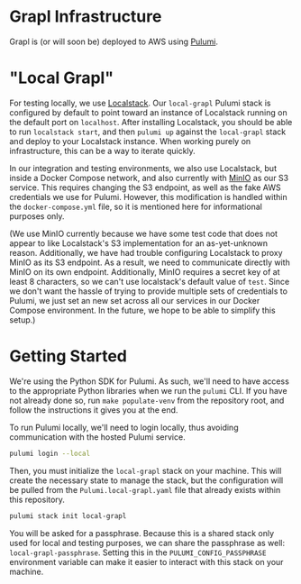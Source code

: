 Grapl Infrastructure
====================

Grapl is (or will soon be) deployed to AWS using [Pulumi][pulumi].

# "Local Grapl"
For testing locally, we use [Localstack][ls]. Our `local-grapl` Pulumi
stack is configured by default to point toward an instance of
Localstack running on the default port on `localhost`. After
installing Localstack, you should be able to run `localstack start`,
and then `pulumi up` against the `local-grapl` stack and deploy to
your Localstack instance. When working purely on infrastructure, this
can be a way to iterate quickly.

In our integration and testing environments, we also use Localstack,
but inside a Docker Compose network, and also currently with
[MinIO][minio] as our S3 service. This requires changing the S3
endpoint, as well as the fake AWS credentials we use for
Pulumi. However, this modification is handled within the
`docker-compose.yml` file, so it is mentioned here for informational
purposes only.

(We use MinIO currently because we have some test code that does not
appear to like Localstack's S3 implementation for an as-yet-unknown
reason. Additionally, we have had trouble configuring Localstack to
proxy MinIO as its S3 endpoint. As a result, we need to communicate
directly with MinIO on its own endpoint. Additionally, MinIO requires
a secret key of at least 8 characters, so we can't use localstack's
default value of `test`. Since we don't want the hassle of trying to
provide multiple sets of credentials to Pulumi, we just set an new set
across all our services in our Docker Compose environment. In the
future, we hope to be able to simplify this setup.)

# Getting Started

We're using the Python SDK for Pulumi. As such, we'll need to have
access to the appropriate Python libraries when we run the `pulumi`
CLI. If you have not already done so, run `make populate-venv` from
the repository root, and follow the instructions it gives you at the
end.

To run Pulumi locally, we'll need to login locally, thus avoiding
communication with the hosted Pulumi service.

```sh
pulumi login --local
```

Then, you must initialize the `local-grapl` stack on your
machine. This will create the necessary state to manage the stack, but
the configuration will be pulled from the `Pulumi.local-grapl.yaml`
file that already exists within this repository.

```sh
pulumi stack init local-grapl
```

You will be asked for a passphrase. Because this is a shared stack
only used for local and testing purposes, we can share the passphrase
as well: `local-grapl-passphrase`. Setting this in the
`PULUMI_CONFIG_PASSPHRASE` environment variable can make it easier to
interact with this stack on your machine.

[pulumi]: https://pulumi.com
[ls]: https://localstack.cloud/
[minio]: https://min.io
